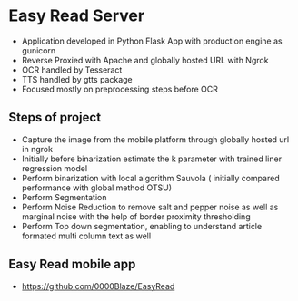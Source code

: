 # Easy Read Server
- Application developed in Python Flask App with production engine as gunicorn
- Reverse Proxied with Apache and globally hosted URL with Ngrok
- OCR handled by Tesseract
- TTS handled by gtts package
- Focused mostly on preprocessing steps before OCR

## Steps of project
- Capture the image from the mobile platform through globally hosted url in ngrok
- Initially before binarization estimate the k parameter with trained liner regression model
- Perform binarization with local algorithm Sauvola ( initially compared performance with global method OTSU)
- Perform Segmentation
- Perform Noise Reduction to remove salt and pepper noise as well as marginal noise with the help of border proximity thresholding
- Perform Top down segmentation, enabling to understand article formated multi column text as well

## Easy Read mobile app
- https://github.com/0000Blaze/EasyRead
